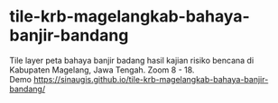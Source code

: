 # tile-krb-magelangkab-bahaya-banjir-bandang
Tile layer peta bahaya banjir badang hasil kajian risiko bencana di Kabupaten Magelang, Jawa Tengah. Zoom 8 - 18. </br>
Demo 
https://sinaugis.github.io/tile-krb-magelangkab-bahaya-banjir-bandang/
